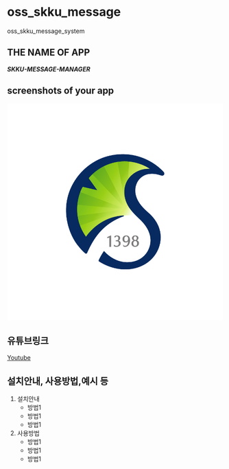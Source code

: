 # oss_skku_message
oss_skku_message_system

## THE NAME OF APP
**_SKKU-MESSAGE-MANAGER_**
## screenshots of your app
![앱이미지](./server/app/static/skku.jpg)
## 유튜브링크
[Youtube](https://www.youtube.com/watch?v=6Y1kWcrFKQo)
## 설치안내, 사용방법,예시 등
<ol>
  <li>설치안내
    <ul>
      <li>방법1</li>
      <li>방법1</li>
      <li>방법1</li>
    </ul>
  </li>
  <li>사용방법
    <ul>
      <li>방법1</li>
      <li>방법1</li>
      <li>방법1</li>
    </ul>
  </li>
  </ol>
  

